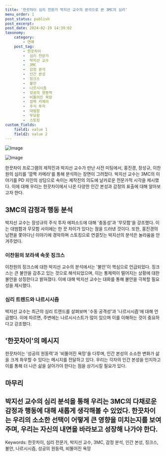 ```yaml
---
title: '한끗차이 심리 전문가 박지선 교수의 분석으로 본 3MC의 심리'
menu_order: 1
post_status: publish
post_excerpt: 
post_date: 2024-02-19 14:39:02
taxonomy:
    category:
        - 연예
    post_tag:
        - 한끗차이
        -  심리 전문가
        -  박지선 교수
        -  3MC
        -  감정 분석
        -  인간 본성
        -  징크스
        -  불안
        -  나르시시즘
        -  성공의 원동력
        -  비뚤어진 욕망
        -  깜짝 카메라
        -  주식 투자
        -  대범함
        -  무모함
        -  스토킹
custom_fields:
    field1: value 1
    field2: value 2
---
```


![Image](https://mimgnews.pstatic.net/image/382/2024/02/13/0001106241_001_20240213143901329.jpg?type=w540)

![Image](https://ssl.pstatic.net/mimgnews/image/382/2024/02/13/0001106241_002_20240213143901368.jpg?type=w540)

한끗차이 프로그램의 제작진과 박지선 교수가 만난 사전 미팅에서, 홍진경, 장성규, 이찬원의 심리를 '깜짝 카메라'를 통해 분석하는 장면이 그려졌다. 박지선 교수는 3MC의 이야기를 PD 지인의 상담으로 속이는 제작진의 의도에 날카로운 전문가적 시각을 제시했다. 이에 대해 우리는 한끗차이에서 나온 다양한 인간 본성과 감정의 표출에 대해 알아보고자 한다.
## 3MC의 감정과 행동 분석
박지선 교수는 장성규의 주식 투자 에피소드에 대해 '충동성'과 '무모함'을 강조했다. 이는 대범함과 무모함 사이에는 한 끗 차이가 있다는 점을 드러낸 것이다. 또한, 홍진경의 남편을 쫓아다닌 이야기에 경악하며 스토킹으로 연결짓는 박지선의 분석은 놀라움을 안겨주었다.
### 이찬원의 보라색 속옷 징크스
이찬원의 징크스에 대한 박지선 교수의 분석에서는 '불안'이 핵심으로 언급되었다. 징크스는 큰 불안을 감추고 있는 것으로 해석되었으며, 이는 통제력이 떨어지는 상황에 대한 불안을 상징한다고 밝혀졌다. 이에 대해 박지선 교수는 대화를 통해 불안을 극복할 필요성을 제시했다.
### 심리 트렌드와 나르시시즘
박지선 교수는 최근의 심리 트렌드를 살펴보며 '수동 공격성'과 '나르시시즘'에 대해 언급했다. 이에 따르면, 주변에는 나르시시스트가 많이 있으며 이를 이해하는 것이 중요하다고 강조했다.
## '한끗차이'의 메시지
한끗차이는 '성공의 원동력'과 '비뚤어진 욕망'을 다루며, 인간 본성의 소소한 변화가 삶을 크게 좌우할 수 있다는 메시지를 전달하고 있다. 우리는 각자의 인간 본성을 인지하고 이를 통해 더 나은 삶을 살아가야 한다는 점을 상기시킬 필요가 있다.
## 마무리
박지선 교수의 심리 분석을 통해 우리는 3MC의 다채로운 감정과 행동에 대해 새롭게 생각해볼 수 있었다. 한끗차이는 우리의 소소한 선택이 어떻게 큰 영향을 미치는지를 보여주며, 우리는 자신의 내면을 바라보고 성장해 나가야 한다.
---
Keywords: 한끗차이, 심리 전문가, 박지선 교수, 3MC, 감정 분석, 인간 본성, 징크스, 불안, 나르시시즘, 성공의 원동력, 비뚤어진 욕망
